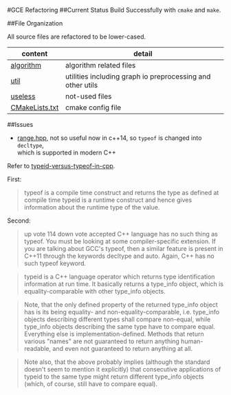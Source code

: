 #GCE Refactoring
##Current Status
Build Successfully with `cmake` and `make`.

##File Organization

All source files are refactored to be lower-cased.

content | detail
--- | ---
[algorithm](algorithm) | algorithm related files 
[util](util) | utilities including graph io preprocessing and other utils
[useless](useless) | not-used files
[CMakeLists.txt](CMakeLists.txt) | cmake config file

##Issues
- [range.hpp](util/range.hpp), not so useful now in c++14, so `typeof` is changed into `decltype`,\
 which is supported in modern C++

Refer to [typeid-versus-typeof-in-cpp](http://stackoverflow.com/questions/1986418/typeid-versus-typeof-in-c).

First:

> typeof is a compile time construct and returns the type as defined at compile time
  typeid is a runtime construct and hence gives information about the runtime type of the value.

Second:

> up vote
  114
  down vote
  accepted
  C++ language has no such thing as typeof. You must be looking at some compiler-specific extension. If you are talking about GCC's typeof, then a similar feature is present in C++11 through the keywords decltype and auto. Again, C++ has no such typeof keyword.
  
>  typeid is a C++ language operator which returns type identification information at run time. It basically returns a type_info object, which is equality-comparable with other type_info objects.
  
>  Note, that the only defined property of the returned type_info object has is its being equality- and non-equality-comparable, i.e. type_info objects describing different types shall compare non-equal, while type_info objects describing the same type have to compare equal. Everything else is implementation-defined. Methods that return various "names" are not guaranteed to return anything human-readable, and even not guaranteed to return anything at all.
  
>  Note also, that the above probably implies (although the standard doesn't seem to mention it explicitly) that consecutive applications of typeid to the same type might return different type_info objects (which, of course, still have to compare equal).